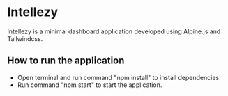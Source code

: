 # **Intellezy**

Intellezy is a minimal dashboard application developed using Alpine.js and Tailwindcss.

## How to run the application

* Open terminal and run command "npm install" to install dependencies.
* Run command "npm start" to start the application.